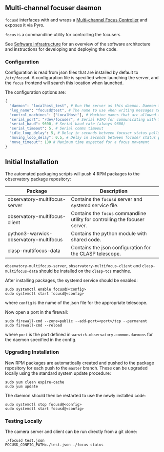 ## Multi-channel focuser daemon

`focusd` interfaces with and wraps a [Multi-channel Focus Controller](https://github.com/warwick-one-metre/multifocus-controller) and exposes it via Pyro.

`focus` is a commandline utility for controlling the focusers.

See [Software Infrastructure](https://github.com/warwick-one-metre/docs/wiki/Software-Infrastructure) for an overview of the software architecture and instructions for developing and deploying the code.

### Configuration

Configuration is read from json files that are installed by default to `/etc/focusd`.
A configuration file is specified when launching the server, and the `focus` frontend will search this location when launched.

The configuration options are:
```python
{
  "daemon": "localhost_test", # Run the server as this daemon. Daemon types are registered in `warwick.observatory.common.daemons`.
  "log_name": "focusd@test", # The name to use when writing messages to the observatory log.
  "control_machines": ["LocalHost"], # Machine names that are allowed to control (rather than just query) state. Machine names are registered in `warwick.observatory.common.IP`.
  "serial_port": "/dev/focuser", # Serial FIFO for communicating with the focuser
  "serial_baud": 9600, # Serial baud rate (always 9600)
  "serial_timeout": 5, # Serial comms timeout
  "idle_loop_delay": 5, # Delay in seconds between focuser status polls when idle
  "moving_loop_delay": 0.5, # Delay in seconds between focuser status polls when moving
  "move_timeout": 180 # Maximum time expected for a focus movement
}

```

## Initial Installation


The automated packaging scripts will push 4 RPM packages to the observatory package repository:

| Package                               | Description |
|---------------------------------------| ------ |
| observatory-multifocus-server         | Contains the `focusd` server and systemd service file. |
| observatory-multifocus-client          | Contains the `focus` commandline utility for controlling the focuser server. |
| python3-warwick-observatory-multifocus | Contains the python module with shared code. |
| clasp-multifocus-data                  | Contains the json configuration for the CLASP telescope. |

`obsevatory-multifocus-server`, `observatory-multifocus-client` and `clasp-multifocus-data` should be installed on the `clasp-tcs` machine.

After installing packages, the systemd service should be enabled:

```
sudo systemctl enable focusd@<config>
sudo systemctl start focusd@<config>
```

where `config` is the name of the json file for the appropriate telescope.

Now open a port in the firewall:
```
sudo firewall-cmd --zone=public --add-port=<port>/tcp --permanent
sudo firewall-cmd --reload
```
where `port` is the port defined in `warwick.observatory.common.daemons` for the daemon specified in the config.

### Upgrading Installation

New RPM packages are automatically created and pushed to the package repository for each push to the `master` branch.
These can be upgraded locally using the standard system update procedure:
```
sudo yum clean expire-cache
sudo yum update
```

The daemon should then be restarted to use the newly installed code:
```
sudo systemctl stop focusd@<config>
sudo systemctl start focusd@<config>
```

### Testing Locally

The camera server and client can be run directly from a git clone:
```
./focusd test.json
FOCUSD_CONFIG_PATH=./test.json ./focus status
```
